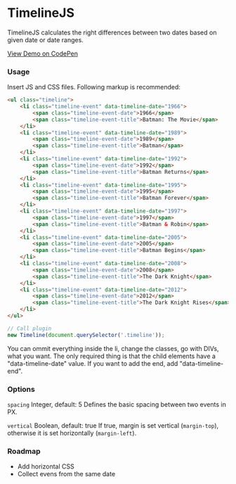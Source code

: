# TimelineJS

TimelineJS calculates the right differences between two dates based on given date or date ranges.

[View Demo on CodePen](https://codepen.io/jakobploens/pen/rxpKPW)

### Usage

Insert JS and CSS files. Following markup is recommended:

```html
<ul class="timeline">
    <li class="timeline-event" data-timeline-date="1966">
        <span class="timeline-event-date">1966</span>
        <span class="timeline-event-title">Batman: The Movie</span>
    </li>
    <li class="timeline-event" data-timeline-date="1989">
        <span class="timeline-event-date">1989</span>
        <span class="timeline-event-title">Batman</span>
    </li>
    <li class="timeline-event" data-timeline-date="1992">
        <span class="timeline-event-date">1992</span>
        <span class="timeline-event-title">Batman Returns</span>
    </li>
    <li class="timeline-event" data-timeline-date="1995">
        <span class="timeline-event-date">1995</span>
        <span class="timeline-event-title">Batman Forever</span>
    </li>
    <li class="timeline-event" data-timeline-date="1997">
        <span class="timeline-event-date">1997</span>
        <span class="timeline-event-title">Batman & Robin</span>
    </li>
    <li class="timeline-event" data-timeline-date="2005">
        <span class="timeline-event-date">2005</span>
        <span class="timeline-event-title">Batman Begins</span>
    </li>
    <li class="timeline-event" data-timeline-date="2008">
        <span class="timeline-event-date">2008</span>
        <span class="timeline-event-title">The Dark Knight</span>
    </li>
    <li class="timeline-event" data-timeline-date="2012">
        <span class="timeline-event-date">2012</span>
        <span class="timeline-event-title">The Dark Knight Rises</span>
    </li>
</ul>
```

```javascript
// Call plugin
new Timeline(document.querySelector('.timeline'));
```

You can ommit everything inside the li, change the classes, go with DIVs, what you want. The only required thing is that the child elements have a "data-timeline-date" value. If you want to add the end, add "data-timeline-end".

### Options

`spacing`
Integer, default: 5
Defines the basic spacing between two events in PX.

`vertical`
Boolean, default: true
If true, margin is set vertical (`margin-top`), otherwise it is set horizontally (`margin-left`).


### Roadmap

- Add horizontal CSS
- Collect evens from the same date